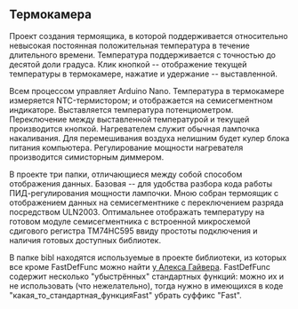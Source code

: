 ## Термокамера

Проект создания термоящика, в которой поддерживается относительно невысокая постоянная положительная температура в течение длительного времени.
Температура поддерживается с точностью до десятой доли градуса.
Клик кнопкой -- отображение текущей температуры в термокамере, нажатие и удержание -- выставленной.

Всем процессом управляет Arduino Nano. Температура в термокамере измеряется NTC-термистором; и отображается на семисегментном индикаторе. Выставляется температура потенциометром. Переключение между выставленной температурой и текущей производится кнопкой. Нагревателем служит обычная лампочка накаливания. Для перемешивания воздуха нелишним будет кулер блока питания компьютера. Регулирование мощности нагревателя производится симисторным диммером.

В проекте три папки, отличающиеся между собой способом отображения данных. Базовая -- для удобства разбора кода работы ПИД-регулирования мощности лампочки. Мною собран термоящик с отображением данных на семисегментнике с переключением разряда посредством ULN2003. Оптимальнее отображать температуру на готовом модуле семисегментника с встроенной микросхемой сдигового регистра TM74HC595 ввиду простоты подключения и наличия готовых доступных библиотек.

В папке bibl находятся используемые в проекте библиотеки, из которых все кроме FastDefFunc можно найти [у Алекса Гайвера](https://github.com/GyverLibs). FastDefFunc содержит несколько "убыстрённых" стандартных функций:  можно их и не использовать (что нежелательно), тогда нужно в имеющихся в коде "какая_то_стандартная_функцияFast" убрать суффикс "Fast".